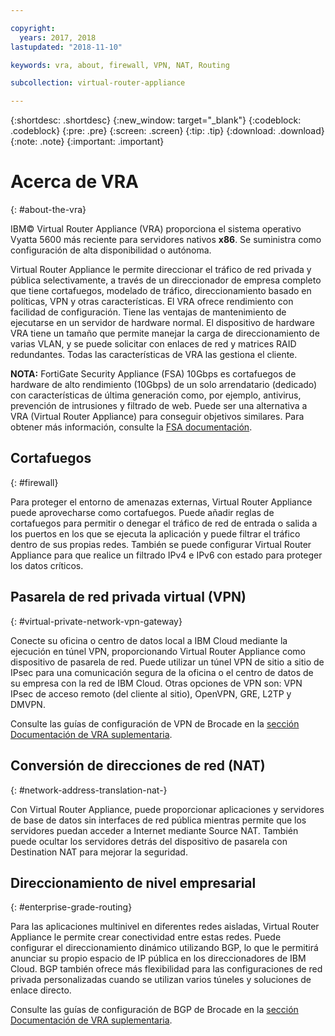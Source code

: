 ```yaml
---

copyright:
  years: 2017, 2018
lastupdated: "2018-11-10"

keywords: vra, about, firewall, VPN, NAT, Routing

subcollection: virtual-router-appliance

---
```


{:shortdesc: .shortdesc}
{:new_window: target="_blank"}
{:codeblock: .codeblock}
{:pre: .pre}
{:screen: .screen}
{:tip: .tip}
{:download: .download}
{:note: .note}
{:important: .important}

# Acerca de VRA
{: #about-the-vra}

IBM© Virtual Router Appliance (VRA) proporciona el sistema operativo Vyatta 5600 más reciente para servidores nativos **x86**. Se suministra como configuración de alta disponibilidad o autónoma.

Virtual Router Appliance le permite direccionar el tráfico de red privada y pública selectivamente, a través de un direccionador de empresa completo que tiene cortafuegos, modelado de tráfico, direccionamiento basado en políticas, VPN y otras características. El VRA ofrece rendimiento con facilidad de configuración. Tiene las ventajas de mantenimiento de ejecutarse en un servidor de hardware normal. El dispositivo de hardware VRA tiene un tamaño que permite manejar la carga de direccionamiento de varias VLAN, y se puede solicitar con enlaces de red y matrices RAID redundantes. Todas las características de VRA las gestiona el cliente.

**NOTA:** FortiGate Security Appliance (FSA) 10Gbps es cortafuegos de hardware de alto rendimiento (10Gbps) de un solo arrendatario (dedicado) con características de última generación como, por ejemplo, antivirus, prevención de intrusiones y filtrado de web. Puede ser una alternativa a VRA (Virtual Router Appliance) para conseguir objetivos similares. Para obtener más información, consulte la [FSA documentación](/docs/infrastructure/fortigate-10g?topic=fortigate-10g-getting-started).

## Cortafuegos
{: #firewall}

Para proteger el entorno de amenazas externas, Virtual Router Appliance puede aprovecharse como cortafuegos. Puede añadir reglas de cortafuegos para permitir o denegar el tráfico de red de entrada o salida a los puertos en los que se ejecuta la aplicación y puede filtrar el tráfico dentro de sus propias redes. También se puede configurar Virtual Router Appliance para que realice un filtrado IPv4 e IPv6 con estado para proteger los datos críticos.

## Pasarela de red privada virtual (VPN)
{: #virtual-private-network-vpn-gateway}

Conecte su oficina o centro de datos local a IBM Cloud mediante la ejecución en túnel VPN, proporcionando Virtual Router Appliance como dispositivo de pasarela de red. Puede utilizar un túnel VPN de sitio a sitio de IPsec para una comunicación segura de la oficina o el centro de datos de su empresa con la red de IBM Cloud. Otras opciones de VPN son: VPN IPsec de acceso remoto (del cliente al sitio), OpenVPN, GRE, L2TP y DMVPN.

Consulte las guías de configuración de VPN de Brocade en la [sección Documentación de VRA suplementaria](/docs/infrastructure/virtual-router-appliance?topic=virtual-router-appliance-supplemental-vra-documentation).

## Conversión de direcciones de red (NAT)
{: #network-address-translation-nat-}

Con Virtual Router Appliance, puede proporcionar aplicaciones y servidores de base de datos sin interfaces de red pública mientras permite que los servidores puedan acceder a Internet mediante Source NAT. También puede ocultar los servidores detrás del dispositivo de pasarela con Destination NAT para mejorar la seguridad.

## Direccionamiento de nivel empresarial
{: #enterprise-grade-routing}

Para las aplicaciones multinivel en diferentes redes aisladas, Virtual Router Appliance le permite crear conectividad entre estas redes. Puede configurar el direccionamiento dinámico utilizando BGP, lo que le permitirá anunciar su propio espacio de IP pública en los direccionadores de IBM Cloud. BGP también ofrece más flexibilidad para las configuraciones de red privada personalizadas cuando se utilizan varios túneles y soluciones de enlace directo.

Consulte las guías de configuración de BGP de Brocade en la [sección Documentación de VRA suplementaria](/docs/infrastructure/virtual-router-appliance?topic=virtual-router-appliance-supplemental-vra-documentation).
